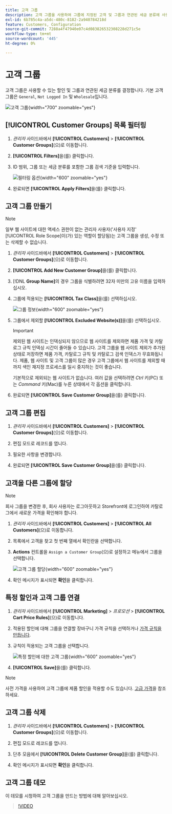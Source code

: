 ```yaml
---
title: 고객 그룹
description: 고객 그룹을 사용하여 그룹에 지정된 고객 및 그룹과 연관된 세금 분류에 사용할 수 있는 할인을 결정합니다.
exl-id: 6b785c4a-a5dc-480c-8182-2a940784218d
feature: Customers, Configuration
source-git-commit: 7288a4f47940e07c4d083826532308228d271c5e
workflow-type: tm+mt
source-wordcount: '445'
ht-degree: 0%

---
```


# 고객 그룹

고객 그룹은 사용할 수 있는 할인 및 그룹과 연관된 세금 분류를 결정합니다. 기본 고객 그룹은 `General`, `Not Logged In` 및 `Wholesale`입니다.

![고객 그룹](assets/customer-groups.png){width="700" zoomable="yes"}

## [!UICONTROL Customer Groups] 목록 필터링

1. _관리자_ 사이드바에서 **[!UICONTROL Customers]** > **[!UICONTROL Customer Groups]**(으)로 이동합니다.

1. **[!UICONTROL Filters]**&#x200B;을(를) 클릭합니다.

1. ID 범위, 그룹 또는 세금 분류를 포함한 그룹 검색 기준을 입력합니다.

   ![필터링 옵션](assets/groups-filters.png){width="600" zoomable="yes"}

1. 완료되면 **[!UICONTROL Apply Filters]**&#x200B;을(를) 클릭합니다.

## 고객 그룹 만들기

>[!NOTE]
>
>일부 웹 사이트에 대한 액세스 권한이 없는 관리자 사용자(&#39;사용자 지정&#39; [!UICONTROL Role Scope]이(가) 있는 역할이 할당됨)는 고객 그룹을 생성, 수정 또는 삭제할 수 없습니다.

1. _관리자_ 사이드바에서 **[!UICONTROL Customers]** > **[!UICONTROL Customer Groups]**(으)로 이동합니다.

1. **[!UICONTROL Add New Customer Group]**&#x200B;을(를) 클릭합니다.

1. [!DNL **Group Name]**&#x200B;의 경우 그룹을 식별하려면 32자 미만의 고유 이름을 입력하십시오.

1. 그룹에 적용되는 **[!UICONTROL Tax Class]**&#x200B;을(를) 선택하십시오.

   ![그룹 정보](assets/group-information.png){width="600" zoomable="yes"}

1. 그룹에서 제외할 **[!UICONTROL Excluded Website(s)]**&#x200B;을(를) 선택하십시오.

   >[!IMPORTANT]
   >
   >제외된 웹 사이트는 인덱싱되지 않으므로 웹 사이트를 제외하면 제품 가격 및 카탈로그 규칙 인덱싱 시간이 줄어들 수 있습니다. 고객 그룹을 웹 사이트 제외가 추가된 상태로 저장하면 제품 가격, 카탈로그 규칙 및 카탈로그 검색 인덱스가 무효화됩니다. 제품, 웹 사이트 및 고객 그룹이 많은 경우 고객 그룹에서 웹 사이트를 제외할 때까지 색인 재지정 프로세스를 일시 중지하는 것이 좋습니다.

   기본적으로 제외되는 웹 사이트가 없습니다. 여러 값을 선택하려면 _Ctrl_ 키(PC) 또는 _Command_ 키(Mac)를 누른 상태에서 각 옵션을 클릭합니다.

1. 완료되면 **[!UICONTROL Save Customer Group]**&#x200B;을(를) 클릭합니다.

## 고객 그룹 편집

1. _관리자_ 사이드바에서 **[!UICONTROL Customers]** > **[!UICONTROL Customer Groups]**(으)로 이동합니다.

1. 편집 모드로 레코드를 엽니다.

1. 필요한 사항을 변경합니다.

1. 완료되면 **[!UICONTROL Save Customer Group]**&#x200B;을(를) 클릭합니다.

## 고객을 다른 그룹에 할당

>[!NOTE]
>
>회사 그룹을 변경한 후, 회사 사용자는 로그아웃하고 Storefront에 로그인하여 카탈로그에서 새로운 가격을 확인해야 합니다.

1. _관리자_ 사이드바에서 **[!UICONTROL Customers]** > **[!UICONTROL All Customers]**(으)로 이동합니다.

1. 목록에서 고객을 찾고 첫 번째 열에서 확인란을 선택합니다.

1. **Actions** 컨트롤을 `Assign a Customer Group`(으)로 설정하고 메뉴에서 그룹을 선택합니다.

   ![고객 그룹 할당](assets/group-assign.png){width="600" zoomable="yes"}

1. 확인 메시지가 표시되면 **확인**&#x200B;을 클릭합니다.

## 특정 할인과 고객 그룹 연결

1. _관리자_ 사이드바에서 **[!UICONTROL Marketing]** > _프로모션_ > **[!UICONTROL Cart Price Rules]**(으)로 이동합니다.

1. 적용된 할인에 대해 그룹을 연결할 장바구니 가격 규칙을 선택하거나 [가격 규칙을 만듭니다](../merchandising-promotions/price-rules-catalog.md).

1. 규칙이 적용되는 고객 그룹을 선택합니다.

   ![특정 할인에 대한 고객 그룹](assets/group-discount.png){width="600" zoomable="yes"}

1. **[!UICONTROL Save]**&#x200B;을(를) 클릭합니다.

>[!NOTE]
>
> 사전 가격을 사용하여 고객 그룹에 제품 할인을 적용할 수도 있습니다. [고급 가격](../catalog/product-price-group.md)을 참조하세요.

## 고객 그룹 삭제

1. _관리자_ 사이드바에서 **[!UICONTROL Customers]** > **[!UICONTROL Customer Groups]**(으)로 이동합니다.

1. 편집 모드로 레코드를 엽니다.

1. 단추 모음에서 **[!UICONTROL Delete Customer Group]**&#x200B;을(를) 클릭합니다.

1. 확인 메시지가 표시되면 **확인**&#x200B;을 클릭합니다.

## 고객 그룹 데모

이 데모를 시청하여 고객 그룹을 만드는 방법에 대해 알아보십시오.

>[!VIDEO](https://video.tv.adobe.com/v/3410172/?quality=12&learn=on&captions=kor)
